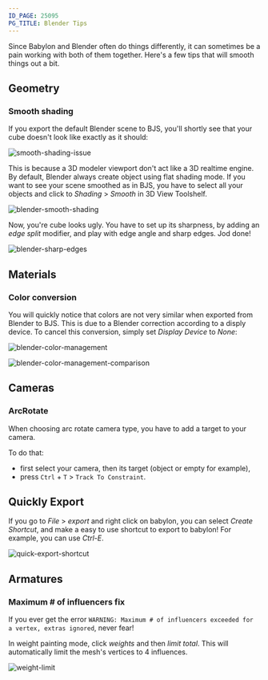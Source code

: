 ```yaml
---
ID_PAGE: 25095
PG_TITLE: Blender Tips
---
```


Since Babylon and Blender often do things differently, it can sometimes be a pain working with both of them together. Here's a few tips that will smooth things out a bit.

## Geometry

### Smooth shading

If you export the default Blender scene to BJS, you'll shortly see that your cube doesn't look like exactly as it should:

![smooth-shading-issue](http://doc.babylonjs.com/img/exporters/blender/smooth-shading-basic-issue.png)

This is because a 3D modeler viewport don't act like a 3D realtime engine. By default, Blender always create object using flat shading mode.
If you want to see your scene smoothed as in BJS, you have to select all your objects and click to  *Shading* > *Smooth* in 3D View Toolshelf.

![blender-smooth-shading](http://doc.babylonjs.com/img/exporters/blender/blender-smooth-shading.png)

Now, you're cube looks ugly. You have to set up its sharpness, by adding an *edge split* modifier, and play with edge angle and sharp edges. Jod done!

![blender-sharp-edges](http://doc.babylonjs.com/img/exporters/blender/blender-smooth-shading-sharpness.png)

## Materials

### Color conversion

You will quickly notice that colors are not very similar when exported from Blender to BJS. This is due to a Blender correction according to a disply device.
To cancel this conversion, simply set *Display Device* to *None*:

![blender-color-management](http://doc.babylonjs.com/img/exporters/blender/color-management.png)

![blender-color-management-comparison](http://doc.babylonjs.com/img/exporters/blender/color-management-comparison.png)

## Cameras

### ArcRotate

When choosing arc rotate camera type, you have to add a target to your camera. 

To do that:

* first select your camera, then its target (object or empty for example),
* press `Ctrl` + `T` > `Track To Constraint`.

## Quickly Export

If you go to *File* > *export* and right click on babylon, you can select *Create Shortcut*, and make a easy to use shortcut to export to babylon! For example, you can use *Ctrl-E*.

![quick-export-shortcut](http://doc.babylonjs.com/img/exporters/blender/quick-export-shortcut.png)



## Armatures

### Maximum # of influencers fix

If you ever get the error ``` WARNING: Maximum # of influencers exceeded for a vertex, extras ignored ```, never fear!

In weight painting mode, click *weights* and then *limit total*. This will automatically limit the mesh's vertices to 4 influences.

![weight-limit](http://doc.babylonjs.com/img/exporters/blender/weight-limit.png)
